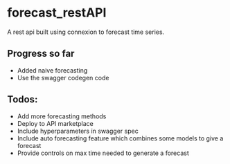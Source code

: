 # forecast_restAPI
A rest api built using connexion to forecast time series. 

## Progress so far
* Added naive forecasting
* Use the swagger codegen code


## Todos:
* Add more forecasting methods
* Deploy to API marketplace
* Include hyperparameters in swagger spec
* Include auto forecasting feature which combines some models to give a forecast
* Provide controls on max time needed to generate a forecast
